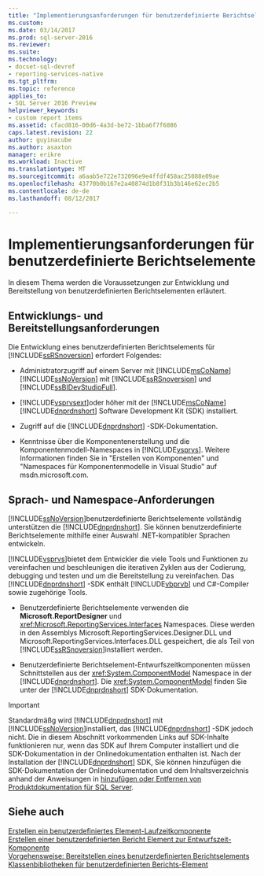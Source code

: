 ```yaml
---
title: "Implementierungsanforderungen für benutzerdefinierte Berichtselemente | Microsoft Docs"
ms.custom: 
ms.date: 03/14/2017
ms.prod: sql-server-2016
ms.reviewer: 
ms.suite: 
ms.technology:
- docset-sql-devref
- reporting-services-native
ms.tgt_pltfrm: 
ms.topic: reference
applies_to:
- SQL Server 2016 Preview
helpviewer_keywords:
- custom report items
ms.assetid: cfacd816-00d6-4a3d-be72-1bba6f7f6886
caps.latest.revision: 22
author: guyinacube
ms.author: asaxton
manager: erikre
ms.workload: Inactive
ms.translationtype: MT
ms.sourcegitcommit: a6aab5e722e732096e9e4ffdf458ac25088e09ae
ms.openlocfilehash: 43770b0b167e2a40874d1b8f31b3b146e62ec2b5
ms.contentlocale: de-de
ms.lasthandoff: 08/12/2017

---
```

# <a name="custom-report-item-implementation-requirements"></a>Implementierungsanforderungen für benutzerdefinierte Berichtselemente
  In diesem Thema werden die Voraussetzungen zur Entwicklung und Bereitstellung von benutzerdefinierten Berichtselementen erläutert.  
  
## <a name="development-and-deployment-requirements"></a>Entwicklungs- und Bereitstellungsanforderungen  
 Die Entwicklung eines benutzerdefinierten Berichtselements für [!INCLUDE[ssRSnoversion](../../includes/ssrsnoversion-md.md)] erfordert Folgendes:  
  
-   Administratorzugriff auf einem Server mit [!INCLUDE[msCoName](../../includes/msconame-md.md)] [!INCLUDE[ssNoVersion](../../includes/ssnoversion-md.md)] mit [!INCLUDE[ssRSnoversion](../../includes/ssrsnoversion-md.md)] und [!INCLUDE[ssBIDevStudioFull](../../includes/ssbidevstudiofull-md.md)].  
  
-   [!INCLUDE[vsprvsext](../../includes/vsprvsext-md.md)]oder höher mit der [!INCLUDE[msCoName](../../includes/msconame-md.md)] [!INCLUDE[dnprdnshort](../../includes/dnprdnshort-md.md)] Software Development Kit (SDK) installiert.  
  
-   Zugriff auf die [!INCLUDE[dnprdnshort](../../includes/dnprdnshort-md.md)] -SDK-Dokumentation.  
  
-   Kenntnisse über die Komponentenerstellung und die Komponentenmodell-Namespaces in [!INCLUDE[vsprvs](../../includes/vsprvs-md.md)]. Weitere Informationen finden Sie in "Erstellen von Komponenten" und "Namespaces für Komponentenmodelle in Visual Studio" auf msdn.microsoft.com.  
  
## <a name="language-and-namespace-requirements"></a>Sprach- und Namespace-Anforderungen  
 [!INCLUDE[ssNoVersion](../../includes/ssnoversion-md.md)]benutzerdefinierte Berichtselemente vollständig unterstützen die [!INCLUDE[dnprdnshort](../../includes/dnprdnshort-md.md)]. Sie können benutzerdefinierte Berichtselemente mithilfe einer Auswahl .NET-kompatibler Sprachen entwickeln.  
  
 [!INCLUDE[vsprvs](../../includes/vsprvs-md.md)]bietet dem Entwickler die viele Tools und Funktionen zu vereinfachen und beschleunigen die iterativen Zyklen aus der Codierung, debugging und testen und um die Bereitstellung zu vereinfachen. Das [!INCLUDE[dnprdnshort](../../includes/dnprdnshort-md.md)] -SDK enthält [!INCLUDE[vbprvb](../../includes/vbprvb-md.md)] und C#-Compiler sowie zugehörige Tools.  
  
-   Benutzerdefinierte Berichtselemente verwenden die **Microsoft.ReportDesigner** und <xref:Microsoft.ReportingServices.Interfaces> Namespaces. Diese werden in den Assemblys Microsoft.ReportingServices.Designer.DLL und Microsoft.ReportingServices.Interfaces.DLL gespeichert, die als Teil von [!INCLUDE[ssRSnoversion](../../includes/ssrsnoversion-md.md)]installiert werden.  
  
-   Benutzerdefinierte Berichtselement-Entwurfszeitkomponenten müssen Schnittstellen aus der <xref:System.ComponentModel> Namespace in der [!INCLUDE[dnprdnshort](../../includes/dnprdnshort-md.md)]. Die <xref:System.ComponentModel> finden Sie unter der [!INCLUDE[dnprdnshort](../../includes/dnprdnshort-md.md)] SDK-Dokumentation.  
  
> [!IMPORTANT]  
>  Standardmäßg wird [!INCLUDE[dnprdnshort](../../includes/dnprdnshort-md.md)] mit [!INCLUDE[ssNoVersion](../../includes/ssnoversion-md.md)]installiert, das [!INCLUDE[dnprdnshort](../../includes/dnprdnshort-md.md)] -SDK jedoch nicht. Die in diesem Abschnitt vorkommenden Links auf SDK-Inhalte funktionieren nur, wenn das SDK auf Ihrem Computer installiert und die SDK-Dokumentation in der Onlinedokumentation enthalten ist. Nach der Installation der [!INCLUDE[dnprdnshort](../../includes/dnprdnshort-md.md)] SDK, Sie können hinzufügen die SDK-Dokumentation der Onlinedokumentation und dem Inhaltsverzeichnis anhand der Anweisungen in [hinzufügen oder Entfernen von Produktdokumentation für SQL Server](http://msdn.microsoft.com/library/ef798cc8-87cf-4d60-a7bf-9e061bdd0052).  
  
## <a name="see-also"></a>Siehe auch  
 [Erstellen ein benutzerdefiniertes Element-Laufzeitkomponente](../../reporting-services/custom-report-items/creating-a-custom-report-item-run-time-component.md)   
 [Erstellen einer benutzerdefinierten Bericht Element zur Entwurfszeit-Komponente](../../reporting-services/custom-report-items/creating-a-custom-report-item-design-time-component.md)   
 [Vorgehensweise: Bereitstellen eines benutzerdefinierten Berichtselements](../../reporting-services/custom-report-items/how-to-deploy-a-custom-report-item.md)   
 [Klassenbibliotheken für benutzerdefinierten Berichts-Element](../../reporting-services/custom-report-items/custom-report-item-class-libraries.md)  
  
  

